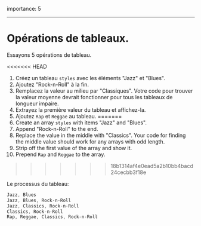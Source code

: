 importance: 5 

---

# Opérations de tableaux.

Essayons 5 opérations de tableau.

<<<<<<< HEAD
1. Créez un tableau `styles` avec les éléments "Jazz" et "Blues".
2. Ajoutez "Rock-n-Roll" à la fin.
3. Remplacez la valeur au milieu par "Classiques". Votre code pour trouver la valeur moyenne devrait fonctionner pour tous les tableaux de longueur impaire.
4. Extrayez la première valeur du tableau et affichez-la.
5. Ajoutez `Rap` et `Reggae` au tableau.
=======
1. Create an array `styles` with items "Jazz" and "Blues".
2. Append "Rock-n-Roll" to the end.
3. Replace the value in the middle with "Classics". Your code for finding the middle value should work for any arrays with odd length.
4. Strip off the first value of the array and show it.
5. Prepend `Rap` and `Reggae` to the array.
>>>>>>> 18b1314af4e0ead5a2b10bb4bacd24cecbb3f18e

Le processus du tableau:

```js no-beautify
Jazz, Blues
Jazz, Blues, Rock-n-Roll
Jazz, Classics, Rock-n-Roll
Classics, Rock-n-Roll
Rap, Reggae, Classics, Rock-n-Roll
```

